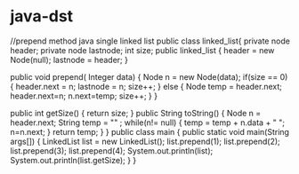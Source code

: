 # java-dst
//prepend method
java single linked list 
public class linked_list{
private node header;
private node lastnode;
int size;
public linked_list {
header = new Node(null);
lastnode = header; }

public void prepend( Integer data) {
 Node n = new Node(data);
 if(size == 0) {
 header.next = n;
 lastnode =  n; 
 size++; }
 else {
 Node temp = header.next;
 header.next=n;
 n.next=temp;
 size++; }  } 

 public int getSize() {
 return size; }
 public String toString() {
 Node n = header.next;
 String temp = "" ;
 while(n!= null) {
 temp  = temp + n.data + " ";
 n=n.next;
 }
 return temp; } }
 public class main {
 public static void main(String args[]) {
 LinkedList list = new LinkedList();
  list.prepend(1);
  list.prepend(2);
  list.prepend(3);
  list.prepend(4);
  System.out.println(list);
  System.out.println(list.getSize);
  } }
 
